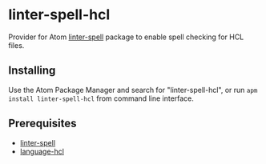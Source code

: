 # linter-spell-hcl

Provider for Atom [linter-spell](https://atom.io/packages/linter-spell) package to enable spell checking for HCL files.

## Installing

Use the Atom Package Manager and search for "linter-spell-hcl", or run `apm install linter-spell-hcl` from command line interface.

## Prerequisites

* [linter-spell](https://atom.io/packages/linter-spell)
* [language-hcl](https://atom.io/packages/language-hcl)
